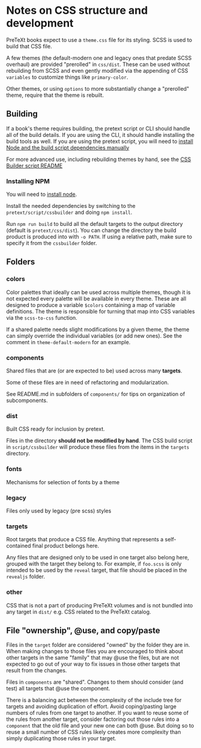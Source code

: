 # Notes on CSS structure and development

PreTeXt books expect to use a `theme.css` file for its styling. SCSS is used to build that CSS file.

A few themes (the default-modern one and legacy ones that predate SCSS overhaul) are provided "prerolled" in `css/dist`. These can be used without rebuilding from SCSS and even gently modified via the appending of CSS `variables` to customize things like `primary-color`.

Other themes, or using `options` to more substantially change a "prerolled" theme, require that the theme is rebuilt.

## Building

If a book's theme requires building, the pretext script or CLI should handle all of the build details. If you are using the CLI, it should handle installing the build tools as well. If you are using the pretext script, you will need to [install Node and the build script dependencies manually](../script/cssbuilder/README.md#installing-node-and-dependencies)

For more advanced use, including rebuilding themes by hand, see the [CSS Builder script README](../script/cssbuilder/README.md)

### Installing NPM

You will need to [install node](https://nodejs.org/en/download/package-manager).

Install the needed dependencies by switching to the `pretext/script/cssbuilder` and doing `npm install`.

Run `npm run build` to build all the default targets to the output directory (default is `pretext/css/dist`). You can change the directory the build product is produced into with `-o PATH`. If using a relative path, make sure to specify it from the `cssbuilder` folder.

## Folders

### colors

Color palettes that ideally can be used across multiple themes, though it is not expected every palette will be available in every theme. These are all designed to produce a variable `$colors` containing a map of variable definitions. The theme is responsible for turning that map into CSS variables via the `scss-to-css` function.

If a shared palette needs slight modifications by a given theme, the theme can simply override the individual variables (or add new ones). See the comment in `theme-default-modern` for an example.

### components

Shared files that are (or are expected to be) used across many **targets**.

Some of these files are in need of refactoring and modularization.

See README.md in subfolders of `components/` for tips on organization of subcomponents.

### dist

Built CSS ready for inclusion by pretext.

Files in the directory **should not be modified by hand**. The CSS build script in `script/cssbuilder` will produce these files from the items in the `targets` directory.

### fonts

Mechanisms for selection of fonts by a theme

### legacy

Files only used by legacy (pre scss) styles

### targets

Root targets that produce a CSS file. Anything that represents a self-contained final product belongs here.

Any files that are designed only to be used in one target also belong here, grouped with the target they belong to. For example, if `foo.scss` is only intended to be used by the `reveal` target, that file should be placed in the `revealjs` folder.

### other

CSS that is not a part of producing PreTeXt volumes and is not bundled into any target in `dist/` e.g. CSS related to the PreTeXt catalog.

## File "ownership", @use, and copy/paste

Files in the `target` folder are considered "owned" by the folder they are in. When making changes to those files you are encouraged to think about other targets in the same "family" that may @use the files, but are not expected to go out of your way to fix issues in those other targets that result from the changes.

Files in `components` are "shared". Changes to them should consider (and test) all targets that @use the component.

There is a balancing act between the complexity of the include tree for targets and avoiding duplication of effort. Avoid coping/pasting large numbers of rules from one target to another. If you want to reuse some of the rules from another target, consider factoring out those rules into a `component` that the old file and your new one can both @use. But doing so to reuse a small number of CSS rules likely creates more complexity than simply duplicating those rules in your target.
